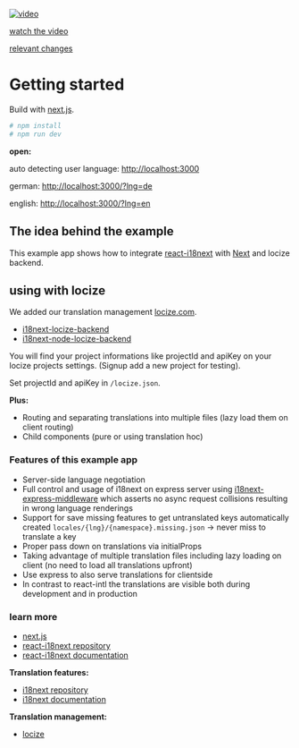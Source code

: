 [![video](https://raw.githubusercontent.com/i18next/react-i18next/master/example/nextjs-locize/video_sample.png)](https://youtu.be/kw-GEQbgmSc)

[watch the video](https://youtu.be/kw-GEQbgmSc)

[relevant changes](https://github.com/i18next/react-i18next/commit/b5cd5c07f73d52d306fae4833203d9adc7edd839)

# Getting started

Build with [next.js](https://github.com/zeit/next.js/).

```bash
# npm install
# npm run dev
```

**open:**

auto detecting user language: [http://localhost:3000](http://localhost:3000)

german: [http://localhost:3000/?lng=de](http://localhost:3000/?lng=de)

english: [http://localhost:3000/?lng=en](http://localhost:3000/?lng=en)


## The idea behind the example

This example app shows how to integrate [react-i18next](https://github.com/i18next/react-i18next) with [Next](https://github.com/zeit/next.js) and locize backend.

## using with locize

We added our translation management [locize.com](http://locize.com).

- [i18next-locize-backend](https://github.com/locize/i18next-locize-backend)
- [i18next-node-locize-backend](https://github.com/locize/i18next-node-locize-backend)

You will find your project informations like projectId and apiKey on your locize projects settings. (Signup add a new project for testing).

Set projectId and apiKey in `/locize.json`.

**Plus:**

- Routing and separating translations into multiple files (lazy load them on client routing)
- Child components (pure or using translation hoc)

### Features of this example app

- Server-side language negotiation
- Full control and usage of i18next on express server using [i18next-express-middleware](https://github.com/i18next/i18next-express-middleware) which asserts no async request collisions resulting in wrong language renderings
- Support for save missing features to get untranslated keys automatically created `locales/{lng}/{namespace}.missing.json` -> never miss to translate a key
- Proper pass down on translations via initialProps
- Taking advantage of multiple translation files including lazy loading on client (no need to load all translations upfront)
- Use express to also serve translations for clientside
- In contrast to react-intl the translations are visible both during development and in production

### learn more

- [next.js](https://github.com/zeit/next.js)
- [react-i18next repository](https://github.com/i18next/react-i18next)
- [react-i18next documentation](https://react.i18next.com)

**Translation features:**

- [i18next repository](https://github.com/i18next/i18next)
- [i18next documentation](https://www.i18next.com)

**Translation management:**

- [locize](http://locize.com)
